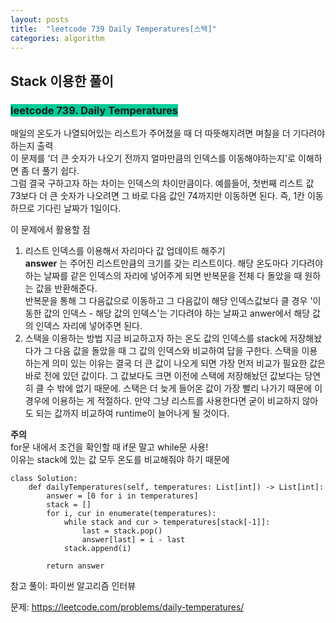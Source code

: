 ```yaml
---
layout: posts
title:  "leetcode 739 Daily Temperatures[스택]"
categories: algorithm
---
```


## Stack 이용한 풀이

### <span style="background-color: #00CC99">leetcode 739. Daily Temperatures</span>  

매일의 온도가 나열되어있는 리스트가 주어졌을 때 더 따뜻해지려면 며칠을 더 기다려야하는지 출력  
이 문제를 '더 큰 숫자가 나오기 전까지 얼마만큼의 인덱스를 이동해야하는지'로 이해하면 좀 더 풀기 쉽다.  
그럼 결국 구하고자 하는 차이는 인덱스의 차이만큼이다. 예를들어, 첫번째 리스트 값 73보다 더 큰 숫자가 나오려면 그 바로 다음 값인 74까지만 이동하면 된다. 즉, 1칸 이동하므로 기다린 날짜가 1일이다.

이 문제에서 활용할 점  
1. 리스트 인덱스를 이용해서 자리마다 값 업데이트 해주기  
   **answer** 는 주어진 리스트만큼의 크기를 갖는 리스트이다. 해당 온도마다 기다려야 하는 날짜를 같은 인덱스의 자리에 넣어주게 되면 반복문을 전체 다 돌았을 때 원하는 값을 반환해준다.  
   반복문을 통해 그 다음값으로 이동하고 그 다음값이 해당 인덱스값보다 클 경우 '이동한 값의 인덱스 - 해당 값의 인덱스'는 기다려야 하는 날짜고 anwer에서 해당 값의 인덱스 자리에 넣어주면 된다.
1. 스택을 이용하는 방법
   지금 비교하고자 하는 온도 값의 인덱스를 stack에 저장해놨다가 그 다음 값을 돌았을 때 그 값의 인덱스와 비교하여 답을 구한다. 스택을 이용하는게 의미 있는 이유는 결국 더 큰 값이 나오게 되면 가장 먼저 
   비교가 필요한 값은 바로 전에 있던 값이다. 그 값보다도 크면 이전에 스택에 저장해놨던 값보다는 당연히 클 수 밖에 없기 때문에. 스택은 더 늦게 들어온 값이 가장 빨리 나가기 때문에 이 경우에 이용하는 게 
   적절하다. 만약 그냥 리스트를 사용한다면 굳이 비교하지 않아도 되는 값까지 비교하여 runtime이 늘어나게 될 것이다.  


**주의**  
for문 내에서 조건을 확인할 때 if문 말고 while문 사용!  
이유는 stack에 있는 값 모두 온도를 비교해줘야 하기 때문에  



```
class Solution:
    def dailyTemperatures(self, temperatures: List[int]) -> List[int]:
        answer = [0 for i in temperatures]
        stack = []
        for i, cur in enumerate(temperatures):
            while stack and cur > temperatures[stack[-1]]:
                last = stack.pop()
                answer[last] = i - last
            stack.append(i)
        
        return answer
```

참고 풀이: 파이썬 알고리즘 인터뷰




문제: https://leetcode.com/problems/daily-temperatures/
